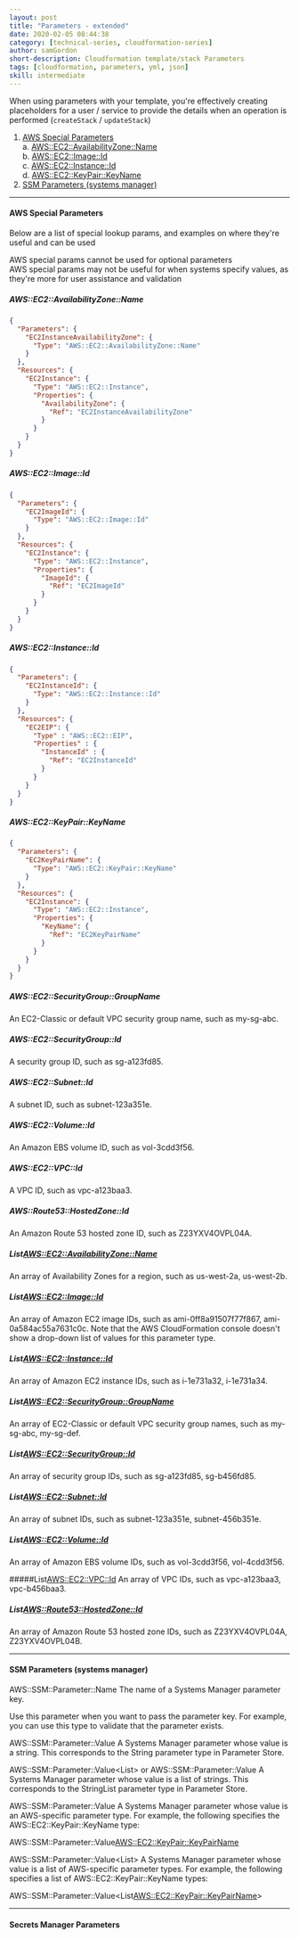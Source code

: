 ```yaml
---
layout: post
title: "Parameters - extended"
date: 2020-02-05 08:44:38
category: [technical-series, cloudformation-series]
author: samGordon
short-description: Cloudformation template/stack Parameters
tags: [cloudformation, parameters, yml, json]
skill: intermediate
---
```


When using parameters with your template, you're effectively creating placeholders for a user / service to provide the details when an operation is performed (`createStack` / `updateStack`)

1. [AWS Special Parameters](#aws-params)<br>
  a. [AWS::EC2::AvailabilityZone::Name](#aws-params-availability-zone-name)<br>
  b. [AWS::EC2::Image::Id](#aws-params-image-id)<br>
  c. [AWS::EC2::Instance::Id](#aws-params-instance-id)<br>
  d. [AWS::EC2::KeyPair::KeyName](#aws-params-keypair-name)<br>
2. [SSM Parameters (systems manager)](#ssm-params)

---

<a name = "aws-params"></a>
#### AWS Special Parameters

Below are a list of special lookup params, and examples on where they're useful and can be used

<div class="card tip">
  <div class="card-body">
    AWS special params cannot be used for optional parameters
  </div>
</div>
<div class="card tip">
  <div class="card-body">
    AWS special params may not be useful for when systems specify values, as they're more for user assistance and validation
  </div>
</div>

<a name = "aws-params-availability-zone-name"></a>
##### AWS::EC2::AvailabilityZone::Name

```json
{
  "Parameters": {
    "EC2InstanceAvailabilityZone": {
      "Type": "AWS::EC2::AvailabilityZone::Name"
    }
  },
  "Resources": {
    "EC2Instance": {
      "Type": "AWS::EC2::Instance",
      "Properties": {
        "AvailabilityZone": {
          "Ref": "EC2InstanceAvailabilityZone"
        }
      }
    }
  }
}
```

<a name = "aws-params-image-id"></a>
##### AWS::EC2::Image::Id

```json
{
  "Parameters": {
    "EC2ImageId": {
      "Type": "AWS::EC2::Image::Id"
    }
  },
  "Resources": {
    "EC2Instance": {
      "Type": "AWS::EC2::Instance",
      "Properties": {
        "ImageId": {
          "Ref": "EC2ImageId"
        }
      }
    }
  }
}
```

<a name = "aws-params-instance-id"></a>
##### AWS::EC2::Instance::Id

```json
{
  "Parameters": {
    "EC2InstanceId": {
      "Type": "AWS::EC2::Instance::Id"
    }
  },
  "Resources": {
    "EC2EIP": {
      "Type" : "AWS::EC2::EIP",
      "Properties" : {
        "InstanceId" : {
          "Ref": "EC2InstanceId"
        }
      }
    }
  }
}
```

<a name = "aws-params-keypair-name"></a>
##### AWS::EC2::KeyPair::KeyName

```json
{
  "Parameters": {
    "EC2KeyPairName": {
      "Type": "AWS::EC2::KeyPair::KeyName"
    }
  },
  "Resources": {
    "EC2Instance": {
      "Type": "AWS::EC2::Instance",
      "Properties": {
        "KeyName": {
          "Ref": "EC2KeyPairName"
        }
      }
    }
  }
}
```

##### AWS::EC2::SecurityGroup::GroupName
An EC2-Classic or default VPC security group name, such as my-sg-abc.

##### AWS::EC2::SecurityGroup::Id
A security group ID, such as sg-a123fd85.

##### AWS::EC2::Subnet::Id
A subnet ID, such as subnet-123a351e.

##### AWS::EC2::Volume::Id
An Amazon EBS volume ID, such as vol-3cdd3f56.

##### AWS::EC2::VPC::Id
A VPC ID, such as vpc-a123baa3.

##### AWS::Route53::HostedZone::Id
An Amazon Route 53 hosted zone ID, such as Z23YXV4OVPL04A.

##### List<AWS::EC2::AvailabilityZone::Name>
An array of Availability Zones for a region, such as us-west-2a, us-west-2b.

##### List<AWS::EC2::Image::Id>
An array of Amazon EC2 image IDs, such as ami-0ff8a91507f77f867, ami-0a584ac55a7631c0c. Note that the AWS CloudFormation console doesn't show a drop-down list of values for this parameter type.

##### List<AWS::EC2::Instance::Id>
An array of Amazon EC2 instance IDs, such as i-1e731a32, i-1e731a34.

##### List<AWS::EC2::SecurityGroup::GroupName>
An array of EC2-Classic or default VPC security group names, such as my-sg-abc, my-sg-def.

##### List<AWS::EC2::SecurityGroup::Id>
An array of security group IDs, such as sg-a123fd85, sg-b456fd85.

##### List<AWS::EC2::Subnet::Id>
An array of subnet IDs, such as subnet-123a351e, subnet-456b351e.

##### List<AWS::EC2::Volume::Id>
An array of Amazon EBS volume IDs, such as vol-3cdd3f56, vol-4cdd3f56.

#####List<AWS::EC2::VPC::Id>
An array of VPC IDs, such as vpc-a123baa3, vpc-b456baa3.

##### List<AWS::Route53::HostedZone::Id>
An array of Amazon Route 53 hosted zone IDs, such as Z23YXV4OVPL04A, Z23YXV4OVPL04B.

---

<a name = "ssm-params"></a>
#### SSM Parameters (systems manager)

AWS::SSM::Parameter::Name
The name of a Systems Manager parameter key.

Use this parameter when you want to pass the parameter key. For example, you can use this type to validate that the parameter exists.

AWS::SSM::Parameter::Value<String>
A Systems Manager parameter whose value is a string. This corresponds to the String parameter type in Parameter Store.

AWS::SSM::Parameter::Value<List<String>> or AWS::SSM::Parameter::Value<CommaDelimitedList>
A Systems Manager parameter whose value is a list of strings. This corresponds to the StringList parameter type in Parameter Store.

AWS::SSM::Parameter::Value<AWS-specific parameter type>
A Systems Manager parameter whose value is an AWS-specific parameter type. For example, the following specifies the AWS::EC2::KeyPair::KeyName type:

AWS::SSM::Parameter::Value<AWS::EC2::KeyPair::KeyPairName>

AWS::SSM::Parameter::Value<List<AWS-specific parameter type>>
A Systems Manager parameter whose value is a list of AWS-specific parameter types. For example, the following specifies a list of AWS::EC2::KeyPair::KeyName types:

AWS::SSM::Parameter::Value<List<AWS::EC2::KeyPair::KeyPairName>>

---

<a name = "secrets-manager-params"></a>
#### Secrets Manager Parameters
